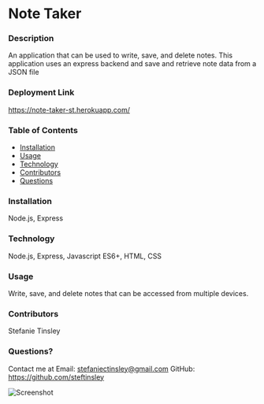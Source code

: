# Note Taker 
  
### Description
An application that can be used to write, save, and delete notes. This application uses an express backend and save and retrieve note data from a JSON file
  
  ### Deployment Link 
https://note-taker-st.herokuapp.com/
  
  
  ### Table of Contents 
  - [Installation](#installation)
  - [Usage](#usage)
  - [Technology](#technology)
  - [Contributors](#contributors)
  - [Questions](#questions)

  ### Installation
  Node.js, Express
  
  ### Technology 
  Node.js, Express, Javascript ES6+, HTML, CSS
  
  ### Usage
  Write, save, and delete notes that can be accessed from multiple devices. 
 

  ### Contributors
  Stefanie Tinsley

  ### Questions?
  Contact me at 
  Email: stefaniectinsley@gmail.com
  GitHub: https://github.com/steftinsley
  
  ![Screenshot](https://github.com/steftinsley/note-taker/blob/main/screenshot%20of%20app.gif)

